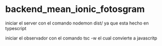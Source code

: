 # backend_mean_ionic_fotosgram

iniciar el server con el comando nodemon dist/ ya que esta hecho en typescript

iniciar el observador con el comando tsc -w el cual convierte a javascritp
